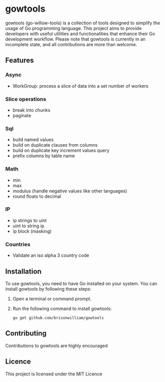 # gowtools

gowtools (go-willow-tools) is a collection of tools designed to simplify the usage of Go programming language. This project aims to provide developers with useful utilities and functionalities that enhance their Go development workflow. Please note that gowtools is currently in an incomplete state, and all contributions are more than welcome.

## Features

### Async

- WorkGroup: process a slice of data into a set number of workers

### Slice operations

- break into chunks
- paginate

### Sql

- build named values
- build on duplicate clauses from columns
- build on duplicate key increment values query
- prefix columns by table name

### Math

- min
- max
- modulus (handle negative values like other languages)
- round floats to decimal

### IP

- ip strings to uint
- uint to string ip
- ip block (masking)

### Countries

- Validate an iso alpha 3 country code

## Installation

To use gowtools, you need to have Go installed on your system. You can install gowtools by following these steps:

1. Open a terminal or command prompt.

2. Run the following command to install gowtools:

   ```shell
   go get github.com/brisonwilliam/gowtools

## Contributing

Contributions to gowtools are highly encouraged

## Licence

This project is licensed under the MIT Licence